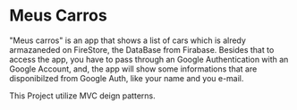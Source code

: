 # Meus Carros

"Meus carros" is an app that shows a list of cars which is alredy armazaneded on FireStore, the DataBase from Firabase. Besides that to access the app, you have to pass through an Google Authentication with an Google Account, and, the app will show some informations that are disponibilzed from Google Auth, like your name and you e-mail.

This Project utilize MVC deign patterns.
